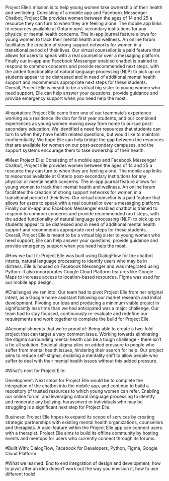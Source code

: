 Project Elle’s mission is to help young women take ownership of their health and wellbeing. Consisting of a mobile app and Facebook Messenger Chatbot, Project Elle provides women between the ages of 14 and 25 a resource they can turn to when they are feeling alone. The mobile app links to resources available at Ontario post-secondary institutions for any physical or mental health concerns. The in-app journal feature allows for young women to track their mental health and wellness. An online forum facilitates the creation of strong support networks for women in a transitional period of their lives. Our virtual counsellor is a paid feature that allows for users to speak with a real counsellor over a messaging platform. Finally our in-app and Facebook Messenger enabled chatbot is trained to respond to common concerns and provide recommended next steps, with the added functionality of natural language processing (NLP) to pick up on students appear to be distressed and in need of additional mental health support and recommends appropriate next steps for these students. Overall, Project Elle is meant to be a virtual big sister to young women who need support, Elle can help answer your questions, provide guidance and provide emergency support when you need help the most.


___________________________________________________________________________

#Inspiration:
Project Elle came from one of our teammate’s experience working as a residence life don for first year students, and our combined experiences as young women moving away from home to pursue post-secondary education. We identified a need for resources that students can turn to when they have health related questions, but would like to maintain confidentiality. We hope Elle can help bridge the gap between the resources that are available for women on our post-secondary campuses, and the support systems encourage them to take ownership of their health.


#Meet Project Elle:
Consisting of a mobile app and Facebook Messenger Chatbot, Project Elle provides women between the ages of 14 and 25 a resource they can turn to when they are feeling alone. The mobile app links to resources available at Ontario post-secondary institutions for any physical or mental health concerns. The in-app journal feature allows for young women to track their mental health and wellness. An online forum facilitates the creation of strong support networks for women in a transitional period of their lives. Our virtual counsellor is a paid feature that allows for users to speak with a real counsellor over a messaging platform. Finally our in-app and Facebook Messenger enabled chatbot is trained to respond to common concerns and provide recommended next steps, with the added functionality of natural language processing (NLP) to pick up on students appear to be distressed and in need of additional mental health support and recommends appropriate next steps for these students. Overall, Project Elle is meant to be a virtual big sister to young women who need support, Elle can help answer your questions, provide guidance and provide emergency support when you need help the most.


#How we built it:
Project Elle was built using DialogFlow for the chatbot intents, natural language processing to identify users who may be in distress. Elle is housed on Facebook Messenger and was integrated using Python. It also incorporates Google Cloud Platform features like Google Maps to increase access to location-based resources. Figma was used for our mobile app design.


#Challenges we ran into:
Our team had to pivot Project Elle from her original intent, as a Google home assistant following our market research and initial development. Pivoting our idea and producing a minimum viable project in significantly less time than we had anticipated was a major challenge. Our team had to stay focused, continuously re-evaluate and redefine our requirements and work together to complete the build for Project Elle.


#Accomplishments that we're proud of:
Being able to create a two-fold project that can target a very common issue. Working towards eliminating the stigma surrounding mental health can be a tough challenge - there isn’t a fix-all solution. Societal stigma piles on added pressure to people who suffer from mental health issues, hindering their search for help. Our project aims to reduce self-stigma, enabling a mentality shift to allow people who suffer to deal with their mental health issues without this added pressure. 


#What's next for Project Elle:

Development: Next steps for Project Elle would be to complete the integration of the chatbot into the mobile app, and continue to build a repository of trusted resources to which young women can refer. Enabling our online forum, and leveraging natural language processing to identify and moderate any bullying, harassment or individuals who may be struggling is a significant next step for Project Elle.

Business: Project Elle hopes to expand its scope of services by creating strategic partnerships with existing mental health organizations, counsellors and therapists. A paid-feature within the Project Elle app can connect users with a therapist. Project Elle aims to build its offline community by hosting events and meetups for users who currently connect through its forums.

#Built With: DialogFlow, Facebook for Developers, Python, Figma, Google Cloud Platform

#What we learned:
End to end integration of design and development, how to pivot after an idea doesn’t work out the way you envision it, how to use different tools!

